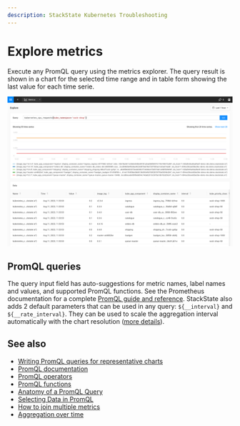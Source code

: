 ```yaml
---
description: StackState Kubernetes Troubleshooting
---
```


# Explore metrics

Execute any PromQL query using the metrics explorer. The query result is shown in a chart for the selected time range and in table form showing the last value for each time serie.

![Metrics Explorer](../../.gitbook/assets/k8s/k8s-metrics-explorer.png)

## PromQL queries

The query input field has auto-suggestions for metric names, label names and values, and supported PromQL functions. See the Prometheus documentation for a complete [PromQL guide and reference](https://prometheus.io/docs/prometheus/latest/querying/basics/). StackState also adds 2 default parameters that can be used in any query: `${__interval}` and `${__rate_interval}`. They can be used to scale the aggregation interval automatically with the chart resolution ([more details](/use/metrics/k8s-writing-promql-for-charts.md)).

## See also

* [Writing PromQL queries for representative charts](/use/metrics/k8s-writing-promql-for-charts.md)
* [PromQL documentation](https://prometheus.io/docs/prometheus/latest/querying/basics/)
* [PromQL operators](https://prometheus.io/docs/prometheus/latest/querying/operators/)
* [PromQL functions](https://prometheus.io/docs/prometheus/latest/querying/functions/)
* [Anatomy of a PromQL Query](https://promlabs.com/blog/2020/06/18/the-anatomy-of-a-promql-query/)
* [Selecting Data in PromQL](https://promlabs.com/blog/2020/07/02/selecting-data-in-promql/)
* [How to join multiple metrics](https://iximiuz.com/en/posts/prometheus-vector-matching/)
* [Aggregation over time](https://iximiuz.com/en/posts/prometheus-functions-agg-over-time/)